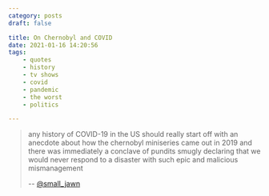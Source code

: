 ```yaml
---
category: posts
draft: false

title: On Chernobyl and COVID
date: 2021-01-16 14:20:56
tags:
    - quotes
    - history
    - tv shows
    - covid
    - pandemic
    - the worst
    - politics

---
```


> any history of COVID-19 in the US should really start off with an anecdote about how the chernobyl miniseries came out in 2019 and there was immediately a conclave of pundits smugly declaring that we would never respond to a disaster with such epic and malicious mismanagement
>
> -- [@small_jawn](https://twitter.com/small_jawn/status/1334215677880786947)
